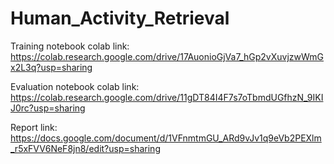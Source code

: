 # Human_Activity_Retrieval

Training notebook colab link: https://colab.research.google.com/drive/17AuonioGjVa7_hGp2vXuvjzwWmGx2L3q?usp=sharing

Evaluation notebook colab link: https://colab.research.google.com/drive/11gDT84I4F7s7oTbmdUGfhzN_9IKIJ0rc?usp=sharing

Report link: https://docs.google.com/document/d/1VFnmtmGU_ARd9vJv1q9eVb2PEXlm_r5xFVV6NeF8jn8/edit?usp=sharing

